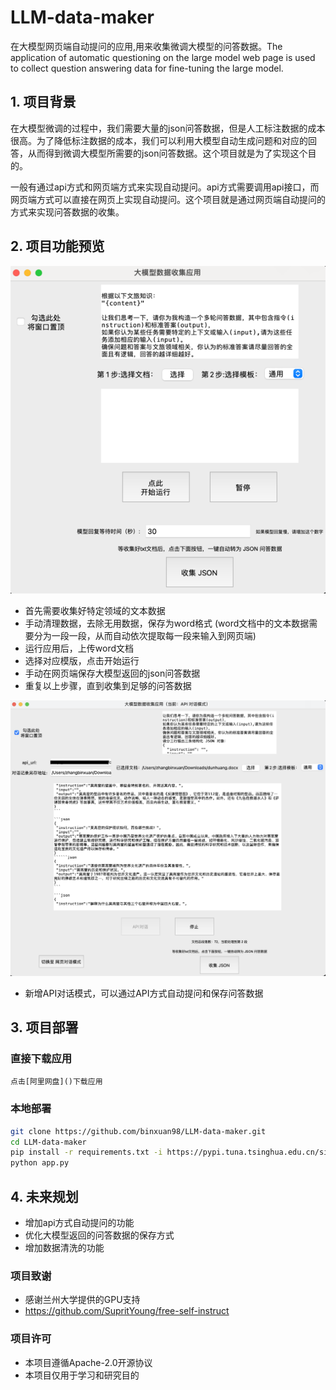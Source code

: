 # LLM-data-maker
在大模型网页端自动提问的应用,用来收集微调大模型的问答数据。The application of automatic questioning on the large model web page is used to collect question answering data for fine-tuning the large model.

## 1. 项目背景
在大模型微调的过程中，我们需要大量的json问答数据，但是人工标注数据的成本很高。为了降低标注数据的成本，我们可以利用大模型自动生成问题和对应的回答，从而得到微调大模型所需要的json问答数据。这个项目就是为了实现这个目的。
 
一般有通过api方式和网页端方式来实现自动提问。api方式需要调用api接口，而网页端方式可以直接在网页上实现自动提问。这个项目就是通过网页端自动提问的方式来实现问答数据的收集。
 

## 2. 项目功能预览
<img src="data/test.png"> 

- 首先需要收集好特定领域的文本数据
- 手动清理数据，去除无用数据，保存为word格式 (word文档中的文本数据需要分为一段一段，从而自动依次提取每一段来输入到网页端)
- 运行应用后，上传word文档
- 选择对应模版，点击开始运行
- 手动在网页端保存大模型返回的json问答数据
- 重复以上步骤，直到收集到足够的问答数据

<img src="data/api_text.png"> 

- 新增API对话模式，可以通过API方式自动提问和保存问答数据


## 3. 项目部署
### 直接下载应用 
```
点击[阿里网盘]()下载应用
```
### 本地部署
```bash
git clone https://github.com/binxuan98/LLM-data-maker.git
cd LLM-data-maker
pip install -r requirements.txt -i https://pypi.tuna.tsinghua.edu.cn/simple
python app.py
```

## 4. 未来规划
- 增加api方式自动提问的功能
- 优化大模型返回的问答数据的保存方式
- 增加数据清洗的功能



 

### 项目致谢
- 感谢兰州大学提供的GPU支持
- https://github.com/SupritYoung/free-self-instruct



### 项目许可
- 本项目遵循Apache-2.0开源协议
- 本项目仅用于学习和研究目的


